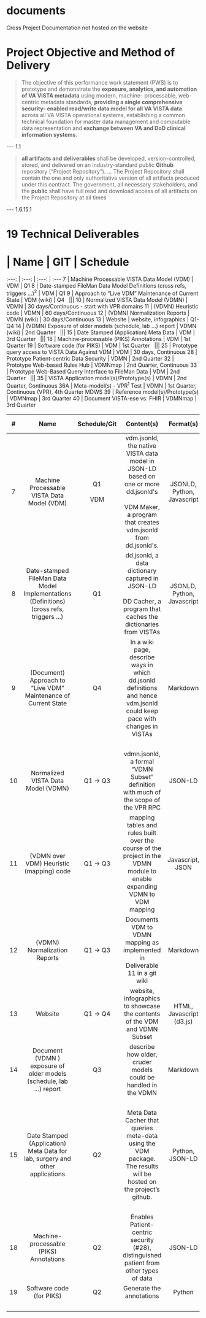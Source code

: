 # documents

Cross Project Documentation not hosted on the website

# Project Objective and Method of Delivery

> The objective of this performance work statement (PWS) is to prototype and demonstrate 
> the __exposure, analytics, and automation of VA VISTA metadata__ using modern, 
> machine- processable, web-centric metadata standards, __providing a single 
> comprehensive security- enabled read/write data model for all VA VISTA data__ 
> across all VA VISTA operational systems, establishing a common technical foundation
> for master data management and computable data representation and __exchange between 
> VA and DoD clinical information systems__.

--- 1.1

> __all artifacts and deliverables__ shall be developed, version-controlled, stored, and delivered on an industry-standard public __Github__ repository (“Project Repository”). ... The Project Repository shall contain the one and only authoritative version of all artifacts produced under this contract. The government, all necessary stakeholders, and the __public__ shall have full read and download access of all artifacts on the Project Repository at all times

--- 1.6.15.1

# 19 Technical Deliverables

 # | Name | GIT | Schedule
:---: | :---: | :---: | :---
7 | Machine Processable VISTA Data Model (VDM) | VDM | Q1
8 | Date-stamped FileMan Data Model Definitions (cross refs, triggers ...)<sup>2</sup> | VDM | Q1
9 | Approach to “Live VDM” Maintenance of Current State | VDM (wiki) | Q4
&nbsp; |||
10 | Normalized VISTA Data Model (VDMN) | VDMN | 30 days/Continuous - start with VPR domains
11 | (VDMN) Heuristic code | VDMN | 60 days/Continuous
12 | (VDMN) Normalization Reports | VDMN (wiki) | 30 days/Continuous
13 | Website | website, infographics | Q1-Q4
14 | (VDMN) Exposure of older models (schedule, lab ...) report | VDMN (wiki) | 2nd Quarter
&nbsp; |||
15 | Date Stamped (Application) Meta Data | VDM | 3rd Quarter 
&nbsp; |||
18 | Machine-processable (PIKS) Annotations | VDM | 1st Quarter
19 | Software code (for PIKS) | VDM | 1st Quarter
&nbsp; |||
25 | Prototype query access to VISTA Data Against VDM | VDM | 30 days, Continuous 
28 | Prototype Patient-centric Data Security | VDMN | 2nd Quarter
32 | Prototype Web-based Rules Hub | VDMNmap | 2nd Quarter, Continuous
33 | Prototype Web-Based Query Interface to FileMan Data | VDM | 2nd Quarter
&nbsp; |||
35 | VISTA Application model(s)/Prototype(s) | VDMN | 2nd Quarter, Continuous
36A | Meta-model(s) - VPR<sup>1</sup> Test | VDMN | 1st Quarter, Continuous (VPR), 4th Quarter MDWS
39 | Reference model(s)/Prototype(s) | VDMNmap | 3rd Quarter
40 | Document VISTA-ese vs. FHIR | VDMNmap | 3rd Quarter

\# | Name | Schedule/Git | Content(s) | Format(s) | PWS Section | 
:---: | :---: | :---: | :---: | :---: | :--- 
7 | Machine Processable VISTA Data Model (VDM) | Q1 <br><br>VDM  | vdm.jsonld, the native VISTA data model in JSON-LD based on one or more dd.jsonld's<br><br>VDM Maker, a program that creates vdm.jsonld from dd.jsonld's. | JSONLD, Python, Javascript | 5.3.1
8 | Date-stamped FileMan Data Model Implementations (Definitions) (cross refs, triggers ...) | Q1 | dd.jsonld, a data dictionary captured in JSON-LD<br><br>DD Cacher, a program that caches the dictionaries from VISTAs | JSONLD, Python, Javascript | 5.3.1
9 | (Document) Approach to “Live VDM” Maintenance of Current State | Q4 | In a wiki page, describe ways in which dd.jsonld definitions and hence vdm.jsonld could keep pace with changes in VISTAs | Markdown | 5.3.1
&nbsp; |||||
10 | Normalized VISTA Data Model (VDMN) | Q1 -> Q3 | vdmn.jsonld, a formal “VDMN Subset” definition with much of the scope of the VPR RPC | JSON-LD | 5.3.2
11 | (VDMN over VDM) Heuristic (mapping) code | Q1 -> Q3 | mapping tables and rules built over the course of the project in the VDMN module to enable expanding VDMN to VDM mapping | Javascript, JSON | 5.3.2
12 | (VDMN) Normalization Reports | Q1 -> Q3 | Documents VDM to VDMN mapping as implemented in Deliverable 11 in a git wiki | Markdown | 5.3.2
13 | Website | Q1 -> Q4 | website, infographics to showcase the contents of the VDM and VDMN Subset | HTML, Javascript (d3.js) | 5.3.2
14 | Document (VDMN ) exposure of older models (schedule, lab ...) report | Q3 | describe how older, cruder models could be handled in the VDMN | Markdown | 5.3.2
&nbsp; |||||
15 | Date Stamped (Application) Meta Data for lab, surgery and other applications | Q2 | Meta Data Cacher that queries meta-data using the VDM package. The results will be hosted on the project’s github. | Python, JSON-LD | 5.3.3
&nbsp; |||||
18 | Machine-processable (PIKS) Annotations | Q2 | Enables Patient-centric security (#28), distinguished patient from other types of data | JSON-LD | 5.3.4
19 | Software code (for PIKS) | Q2 | Generate the annotations | Python | 5.3.4
&nbsp; |||||





